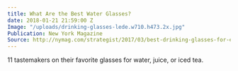 ```yaml
---
title: What Are the Best Water Glasses?
date: 2018-01-21 21:59:00 Z
Image: "/uploads/drinking-glasses-lede.w710.h473.2x.jpg"
Publication: New York Magazine
Source: http://nymag.com/strategist/2017/03/best-drinking-glasses-for-everyday-use.html
---
```


11 tastemakers on their favorite glasses for water, juice, or iced tea.

